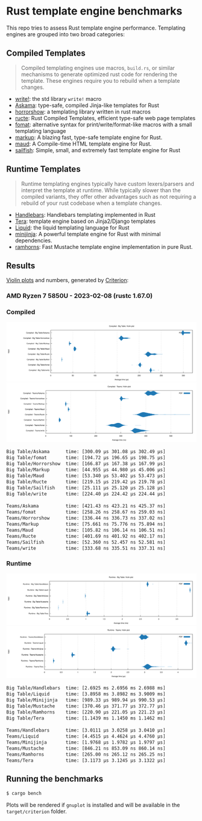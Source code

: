 # Rust template engine benchmarks

This repo tries to assess Rust template engine performance. Templating engines are grouped into two broad categories:

## Compiled Templates

> Compiled templating engines use macros, `build.rs`, or similar mechanisms to generate optimized rust code for rendering the template. These engines require you to rebuild when a template changes.

- [write!][write]: the std library `write!` macro
- [Askama][askama]: type-safe, compiled Jinja-like templates for Rust
- [horrorshow][horrorshow]: a templating library written in rust macros
- [ructe][ructe]: Rust Compiled Templates, efficient type-safe web page templates
- [fomat][fomat]: alternative syntax for print/write/format-like macros with a small templating language
- [markup][markup]: A blazing fast, type-safe template engine for Rust.
- [maud][maud]: A Compile-time HTML template engine for Rust.
- [sailfish][sailfish]: Simple, small, and extremely fast template engine for Rust

## Runtime Templates

> Runtime templating engines typically have custom lexers/parsers and interpret the template at runtime. While typically slower than the compiled variants, they offer other advantages such as not requiring a rebuild of your rust codebase when a template changes.

- [Handlebars][handlebars]: Handlebars templating implemented in Rust
- [Tera][tera]: template engine based on Jinja2/Django templates
- [Liquid][liquid]: the liquid templating language for Rust
- [minijinja][minijinja]: A powerful template engine for Rust with minimal dependencies.
- [ramhorns][ramhorns]: Fast Mustache template engine implementation in pure Rust.

[crates]: https://crates.io/categories/template-engine
[write]: https://doc.rust-lang.org/std/macro.write.html
[handlebars]: https://github.com/sunng87/handlebars-rust
[tera]: https://github.com/Keats/tera
[liquid]: https://github.com/cobalt-org/liquid-rust
[askama]: https://github.com/djc/askama
[ructe]: https://github.com/kaj/ructe
[horrorshow]: https://github.com/Stebalien/horrorshow-rs
[fomat]: https://github.com/krdln/fomat-macros
[markup]: https://github.com/utkarshkukreti/markup.rs
[sailfish]: https://github.com/Kogia-sima/sailfish
[maud]: https://github.com/lambda-fairy/maud
[minijinja]: https://github.com/mitsuhiko/minijinja
[ramhorns]: https://github.com/maciejhirsz/ramhorns

## Results

[Violin plots] and numbers, generated by [Criterion]:

[violin plots]: https://en.wikipedia.org/wiki/Violin_plot
[criterion]: https://japaric.github.io/criterion.rs/

### AMD Ryzen 7 5850U - 2023-02-08 (rustc 1.67.0)

### Compiled

![Compiled big table plot](compiled-big-table.svg)
![Compiled teams plot](compiled-teams.svg)

```
Big Table/Askama      time: [300.09 µs 301.08 µs 302.49 µs]
Big Table/fomat       time: [194.72 µs 196.65 µs 198.75 µs]
Big Table/Horrorshow  time: [166.87 µs 167.38 µs 167.99 µs]
Big Table/Markup      time: [44.955 µs 44.980 µs 45.006 µs]
Big Table/Maud        time: [53.340 µs 53.402 µs 53.473 µs]
Big Table/Ructe       time: [219.15 µs 219.42 µs 219.78 µs]
Big Table/Sailfish    time: [25.111 µs 25.120 µs 25.128 µs]
Big Table/write       time: [224.40 µs 224.42 µs 224.44 µs]

Teams/Askama          time: [421.43 ns 423.21 ns 425.37 ns]
Teams/fomat           time: [258.26 ns 258.67 ns 259.03 ns]
Teams/Horrorshow      time: [336.44 ns 336.73 ns 337.02 ns]
Teams/Markup          time: [75.661 ns 75.776 ns 75.894 ns]
Teams/Maud            time: [105.82 ns 106.14 ns 106.51 ns]
Teams/Ructe           time: [401.69 ns 401.92 ns 402.17 ns]
Teams/Sailfish        time: [52.360 ns 52.457 ns 52.581 ns]
Teams/write           time: [333.68 ns 335.51 ns 337.31 ns]
```

### Runtime

![Runtime big table plot](runtime-big-table.svg)
![Runtime teams plot](runtime-teams.svg)

```
Big Table/Handlebars  time: [2.6925 ms 2.6956 ms 2.6988 ms]
Big Table/Liquid      time: [3.8958 ms 3.8982 ms 3.9009 ms]
Big Table/Minijinja   time: [989.33 µs 989.94 µs 990.53 µs]
Big Table/Mustache    time: [370.46 µs 371.77 µs 372.77 µs]
Big Table/Ramhorns    time: [220.90 µs 221.05 µs 221.23 µs]
Big Table/Tera        time: [1.1439 ms 1.1450 ms 1.1462 ms]

Teams/Handlebars      time: [3.0111 µs 3.0258 µs 3.0410 µs]
Teams/Liquid          time: [4.4515 µs 4.4624 µs 4.4760 µs]
Teams/Minijinja       time: [1.9768 µs 1.9782 µs 1.9797 µs]
Teams/Mustache        time: [846.21 ns 853.09 ns 860.14 ns]
Teams/Ramhorns        time: [265.00 ns 265.12 ns 265.25 ns]
Teams/Tera            time: [3.1173 µs 3.1245 µs 3.1322 µs]
```

## Running the benchmarks

```bash
$ cargo bench
```

Plots will be rendered if `gnuplot` is installed and will be available in the `target/criterion` folder.
